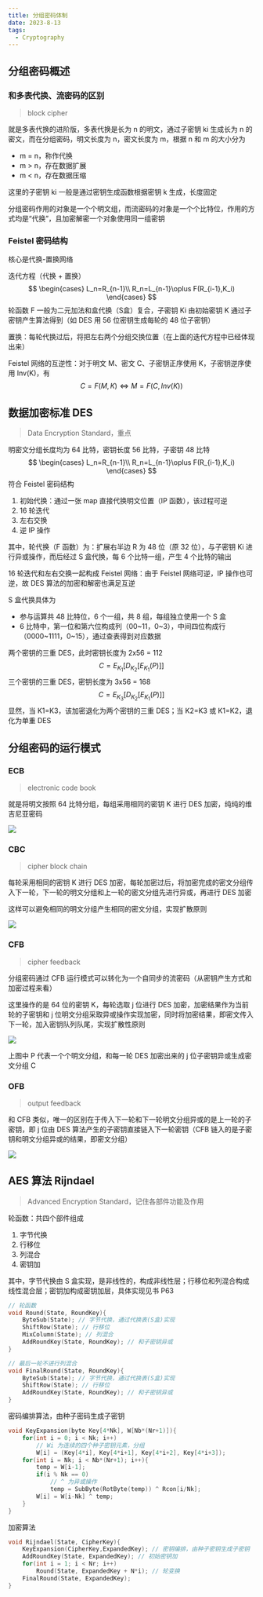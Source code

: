 ```yaml
---
title: 分组密码体制
date: 2023-8-13
tags:
  - Cryptography
---
```


## 分组密码概述

### 和多表代换、流密码的区别

> block cipher

就是多表代换的进阶版，多表代换是长为 n 的明文，通过子密钥 ki 生成长为 n 的密文，而在分组密码，明文长度为 n，密文长度为 m，根据 n 和 m 的大小分为

- m = n，称作代换
- m > n，存在数据扩展
- m < n，存在数据压缩

这里的子密钥 ki 一般是通过密钥生成函数根据密钥 k 生成，长度固定

分组密码作用的对象是一个个明文组，而流密码的对象是一个个比特位，作用的方式均是“代换”，且加密解密一个对象使用同一组密钥

### Feistel 密码结构

核心是代换-置换网络

迭代方程（代换 + 置换）
$$
\begin{cases}
L_n=R_{n-1}\\
R_n=L_{n-1}\oplus F(R_{i-1},K_i)
\end{cases}
$$
轮函数 F 一般为二元加法和盒代换（S盒）复合，子密钥 Ki 由初始密钥 K 通过子密钥产生算法得到（如 DES 用 56 位密钥生成每轮的 48 位子密钥）

置换：每轮代换过后，将把左右两个分组交换位置（在上面的迭代方程中已经体现出来）

Feistel 网络的互逆性：对于明文 M、密文 C、子密钥正序使用 K，子密钥逆序使用 Inv(K)，有
$$
C=F(M,K)\iff M=F(C,Inv(K))
$$

## 数据加密标准 DES

> Data Encryption Standard，重点

明密文分组长度均为 64 比特，密钥长度 56 比特，子密钥 48 比特
$$
\begin{cases}
L_n=R_{n-1}\\
R_n=L_{n-1}\oplus F(R_{i-1},K_i)
\end{cases}
$$
符合 Feistel 密码结构

1. 初始代换：通过一张 map 直接代换明文位置（IP 函数），该过程可逆
2. 16 轮迭代
3. 左右交换
3. 逆 IP 操作

其中，轮代换（F 函数）为：扩展右半边 R 为 48 位（原 32 位），与子密钥 Ki 进行异或操作，而后经过 S 盒代换，每 6 个比特一组，产生 4 个比特的输出

16 轮迭代和左右交换一起构成 Feistel 网络：由于 Feistel 网络可逆，IP 操作也可逆，故 DES 算法的加密和解密也满足互逆

S 盒代换具体为

- 参与运算共 48 比特位，6 个一组，共 8 组，每组独立使用一个 S 盒
- 6 比特中，第一位和第六位构成列（00~11，0~3），中间四位构成行（0000~1111，0~15），通过查表得到对应数据

两个密钥的三重 DES，此时密钥长度为 2x56 = 112
$$
C=E_{K_1}[D_{K_2}[E_{K_1}(P)]]
$$
三个密钥的三重 DES，密钥长度为 3x56 = 168
$$
C=E_{K_3}[D_{K_2}[E_{K_1}(P)]]
$$
显然，当 K1=K3，该加密退化为两个密钥的三重 DES；当 K2=K3 或 K1=K2，退化为单重 DES

## 分组密码的运行模式

### ECB

> electronic code book

就是将明文按照 64 比特分组，每组采用相同的密钥 K 进行 DES 加密，纯纯的维吉尼亚密码

<img src="./assets/image-20230823015228769.png">

### CBC

> cipher block chain

每轮采用相同的密钥 K 进行 DES 加密，每轮加密过后，将加密完成的密文分组传入下一轮，下一轮的明文分组和上一轮的密文分组先进行异或，再进行 DES 加密

这样可以避免相同的明文分组产生相同的密文分组，实现扩散原则

<img src="./assets/image-20230823015156122.png">

### CFB

> cipher feedback

分组密码通过 CFB 运行模式可以转化为一个自同步的流密码（从密钥产生方式和加密过程来看）

这里操作的是 64 位的密钥 K，每轮选取 j 位进行 DES 加密，加密结果作为当前轮的子密钥和 j 位明文分组采取异或操作实现加密，同时将加密结果，即密文传入下一轮，加入密钥队列队尾，实现扩散性原则

<img src="./assets/image-20230823014724370.png">

上图中 P 代表一个个明文分组，和每一轮 DES 加密出来的 j 位子密钥异或生成密文分组 C

### OFB

> output feedback

和 CFB 类似，唯一的区别在于传入下一轮和下一轮明文分组异或的是上一轮的子密钥，即 j 位由 DES 算法产生的子密钥直接链入下一轮密钥（CFB 链入的是子密钥和明文分组异或的结果，即密文分组）

<img src="./assets/image-20230823014903158.png">

## AES 算法  Rijndael

> Advanced Encryption Standard，记住各部件功能及作用

轮函数：共四个部件组成

1. 字节代换
2. 行移位
3. 列混合
4. 密钥加

其中，字节代换由 S 盒实现，是非线性的，构成非线性层；行移位和列混合构成线性混合层；密钥加构成密钥加层，具体实现见书 P63

```c
// 轮函数
void Round(State, RoundKey){
    ByteSub(State); // 字节代换，通过代换表(S盒)实现
    ShiftRow(State); // 行移位
    MixColumn(State); // 列混合
    AddRoundKey(State, RoundKey); // 和子密钥异或
}

// 最后一轮不进行列混合
void FinalRound(State, RoundKey){
    ByteSub(State); // 字节代换，通过代换表(S盒)实现
    ShiftRow(State); // 行移位
    AddRoundKey(State, RoundKey); // 和子密钥异或
}
```

密码编排算法，由种子密码生成子密钥

```c
void KeyExpansion(byte Key[4*Nk], W[Nb*(Nr+1)]){
    for(int i = 0; i < Nk; i++)
        // Wi 为连续的四个种子密钥元素，分组
        W[i] = (Key[4*i], Key[4*i+1], Key[4*i+2], Key[4*i+3]);
    for(int i = Nk; i < Nb*(Nr+1); i++){
        temp = W[i-1];
        if(i % Nk == 0)
            // ^ 为异或操作
            temp = SubByte(RotByte(temp)) ^ Rcon[i/Nk];
        W[i] = W[i-Nk] ^ temp;
    }
}
```

加密算法

```c
void Rijndael(State, CipherKey){
    KeyExpansion(CipherKey,ExpandedKey); // 密钥编排，由种子密钥生成子密钥
    AddRoundKey(State, ExpandedKey); // 初始密钥加
    for(int i = 1; i < Nr; i++)
        Round(State, ExpandedKey + N*i); // 轮变换
    FinalRound(State, ExpandedKey);
}
```

